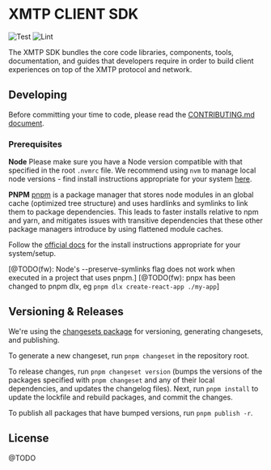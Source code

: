 # XMTP CLIENT SDK

![Test](https://github.com/xmtp-org/xmtp-js-sdk/actions/workflows/test.yml/badge.svg)
![Lint](https://github.com/xmtp-org/xmtp-js-sdk/actions/workflows/lint.yml/badge.svg)

The XMTP SDK bundles the core code libraries, components, tools, documentation, and guides that developers require in order to build client experiences on top of the XMTP protocol and network.

## Developing

Before committing your time to code, please read the [CONTRIBUTING.md document](https://github.com/xmtp-org/xmtp-js-sdk/blob/main/CONTRIBUTING.md).

### Prerequisites

**Node**
Please make sure you have a Node version compatible with that specified in the root `.nvmrc` file. We recommend using `nvm` to manage local node versions - find install instructions appropriate for your system [here](https://github.com/nvm-sh/nvm#installing-and-updating).

**PNPM**
[pnpm](https://pnpm.io) is a package manager that stores node modules in an global cache (optimized tree structure) and uses hardlinks and symlinks to link them to package dependencies. This leads to faster installs relative to npm and yarn, and mitigates issues with transitive dependencies that these other package managers introduce by using flattened module caches.

Follow the [official docs](https://pnpm.io/installation) for the install instructions appropriate for your system/setup.

[@TODO(fw): Node's --preserve-symlinks flag does not work when executed in a project that uses pnpm.]
[@TODO(fw): pnpx has been changed to pnpm dlx, eg `pnpm dlx create-react-app ./my-app`]

## Versioning & Releases

We're using the [changesets package](https://github.com/changesets/changesets) for versioning, generating changesets, and publishing.

To generate a new changeset, run `pnpm changeset` in the repository root.

To release changes, run `pnpm changeset version` (bumps the versions of the packages specified with `pnpm changeset` and any of their local dependencies, and updates the changelog files).
Next, run `pnpm install` to update the lockfile and rebuild packages, and commit the changes.

To publish all packages that have bumped versions, run `pnpm publish -r`.

## License

@TODO

